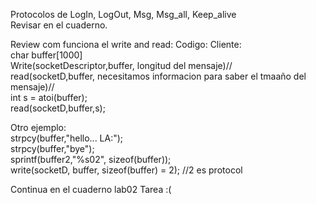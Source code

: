 Protocolos de LogIn, LogOut, Msg, Msg_all, Keep_alive <br>
Revisar en el cuaderno.<br>

Review com funciona el write and read: Codigo:
Cliente: <br>
char buffer[1000]
 <br> Write(socketDescriptor,buffer, longitud del mensaje)//
 <br> read(socketD,buffer, necesitamos informacion para saber el tmaaño del mensaje)//
 <br> int s = atoi(buffer);
<br> read(socketD,buffer,s);

Otro ejemplo:
<br> strpcy(buffer,"hello... LA:");
<br> strpcy(buffer,"bye");
<br> sprintf(buffer2,"%s02", sizeof(buffer));
<br> write(socketD, buffer, sizeof(buffer) = 2); //2 es protocol

Continua en el cuaderno lab02 Tarea :(
